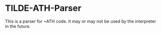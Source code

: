 TILDE-ATH-Parser
================

This is a parser for ~ATH code. It may or may not be used by the interpreter in the future.
